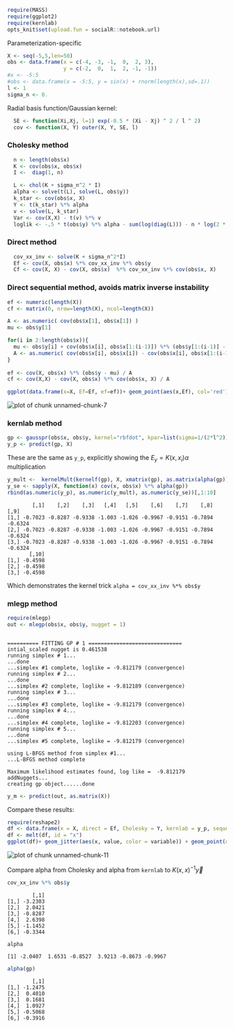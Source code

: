 




```r
require(MASS)
require(ggplot2)
require(kernlab)
opts_knit$set(upload.fun = socialR::notebook.url)
```


Parameterization-specific



```r
X <- seq(-5,5,len=50)
obs <- data.frame(x = c(-4, -3, -1,  0,  2, 3),
                  y = c(-2,  0,  1,  2, -1, -1))
#x <- -5:5
#obs <- data.frame(x = -5:5, y = sin(x) + rnorm(length(x),sd=.1))
l <- 1
sigma_n <- 0.
```



Radial basis function/Gaussian kernel:


```r
  SE <- function(Xi,Xj, l=1) exp(-0.5 * (Xi - Xj) ^ 2 / l ^ 2)
  cov <- function(X, Y) outer(X, Y, SE, l) 
```



### Cholesky method
  

```r
  n <- length(obs$x)
  K <- cov(obs$x, obs$x)
  I <-  diag(1, n)

  L <- chol(K + sigma_n^2 * I)
  alpha <- solve(t(L), solve(L, obs$y))
  k_star <- cov(obs$x, X)
  Y <- t(k_star) %*% alpha
  v <- solve(L, k_star)
  Var <- cov(X,X) - t(v) %*% v
  loglik <- -.5 * t(obs$y) %*% alpha - sum(log(diag(L))) - n * log(2 * pi) / 2
```

  
### Direct method 


```r
  cov_xx_inv <- solve(K + sigma_n^2*I)
  Ef <- cov(X, obs$x) %*% cov_xx_inv %*% obs$y
  Cf <- cov(X, X) - cov(X, obs$x)  %*% cov_xx_inv %*% cov(obs$x, X)
```


### Direct sequential method, avoids matrix inverse instability


```r
ef <- numeric(length(X))
cf <- matrix(0, nrow=length(X), ncol=length(X))

A <- as.numeric( cov(obs$x[1], obs$x[1]) )
mu <- obs$y[1] 

for(i in 2:length(obs$x)){
  mu <- obs$y[i] + cov(obs$x[i], obs$x[1:(i-1)]) %*% (obs$y[1:(i-1)] - mu) / (A + sigma_n^2)
  A <- as.numeric( cov(obs$x[i], obs$x[i]) - cov(obs$x[i], obs$x[1:(i-1)]) %*% cov(obs$x[1:(i-1)], obs$x[i]) / (A + sigma_n^2) )
}
  
ef <- cov(X, obs$x) %*% (obs$y - mu) / A
cf <- cov(X,X) - cov(X, obs$x) %*% cov(obs$x, X) / A
```




```r
ggplot(data.frame(x=X, Ef=Ef, ef=ef))+ geom_point(aes(x,Ef), col='red') + geom_line(aes(x,ef))
```

![plot of chunk unnamed-chunk-7](http://carlboettiger.info/assets/figures/2012-11-15-e732f74985-unnamed-chunk-7.png) 



### kernlab method


```r
gp <- gausspr(obs$x, obs$y, kernel="rbfdot", kpar=list(sigma=1/(2*l^2)), fit=FALSE, scaled=FALSE, var=0.8)
y_p <- predict(gp, X)
```



These are the same as `y_p`, explicitly showing the $E_y = K(x, x_i) \alpha$ multiplication


```r
y_mult <-  kernelMult(kernelf(gp), X, xmatrix(gp), as.matrix(alpha(gp))) 
y_se <- sapply(X, function(x) cov(x, obs$x) %*% alpha(gp))
rbind(as.numeric(y_p), as.numeric(y_mult), as.numeric(y_se))[,1:10]
```

```
        [,1]    [,2]    [,3]   [,4]   [,5]    [,6]    [,7]    [,8]    [,9]
[1,] -0.7023 -0.8287 -0.9338 -1.003 -1.026 -0.9967 -0.9151 -0.7894 -0.6324
[2,] -0.7023 -0.8287 -0.9338 -1.003 -1.026 -0.9967 -0.9151 -0.7894 -0.6324
[3,] -0.7023 -0.8287 -0.9338 -1.003 -1.026 -0.9967 -0.9151 -0.7894 -0.6324
       [,10]
[1,] -0.4598
[2,] -0.4598
[3,] -0.4598
```


Which demonstrates the kernel trick `alpha = cov_xx_inv %*% obs$y`

### mlegp method


```r
require(mlegp)
out <- mlegp(obs$x, obs$y, nugget = 1)
```

```

========== FITTING GP # 1 ==============================
intial_scaled nugget is 0.461538
running simplex # 1...
...done
...simplex #1 complete, loglike = -9.812179 (convergence)
running simplex # 2...
...done
...simplex #2 complete, loglike = -9.812189 (convergence)
running simplex # 3...
...done
...simplex #3 complete, loglike = -9.812179 (convergence)
running simplex # 4...
...done
...simplex #4 complete, loglike = -9.812203 (convergence)
running simplex # 5...
...done
...simplex #5 complete, loglike = -9.812179 (convergence)

using L-BFGS method from simplex #1...
...L-BFGS method complete

Maximum likelihood estimates found, log like =  -9.812179
addNuggets...
creating gp object......done

```

```r
y_m <- predict(out, as.matrix(X))
```


Compare these results: 


```r
require(reshape2)
df <- data.frame(x = X, direct = Ef, Cholesky = Y, kernlab = y_p, sequential = ef)
df <- melt(df, id = "x")
ggplot(df)+ geom_jitter(aes(x, value, color = variable)) + geom_point(data = obs, aes(x,y))
```

![plot of chunk unnamed-chunk-11](http://carlboettiger.info/assets/figures/2012-11-15-e732f74985-unnamed-chunk-11.png) 




Compare alpha from Cholesky and alpha from `kernlab` to $K(x,x)^{-1} \vec y$


```r
cov_xx_inv %*% obs$y
```

```
        [,1]
[1,] -3.2303
[2,]  2.0421
[3,] -0.8287
[4,]  2.6398
[5,] -1.1452
[6,] -0.3344
```

```r
alpha
```

```
[1] -2.0407  1.6531 -0.8527  3.9213 -0.8673 -0.9967
```

```r
alpha(gp)
```

```
        [,1]
[1,] -1.2475
[2,]  0.4010
[3,]  0.1681
[4,]  1.0927
[5,] -0.5068
[6,] -0.3916
```


